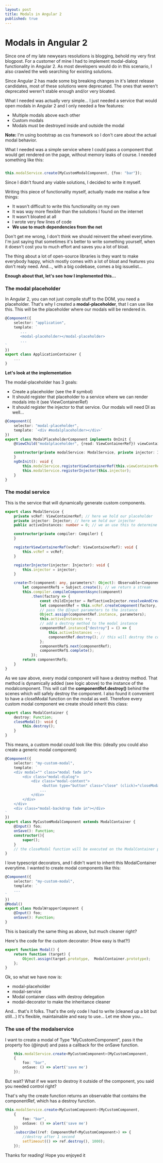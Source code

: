 ```yaml
---		
layout: post		
title: Modals in Angular 2	
published: true
---
```


# Modals in Angular 2
Since one of my late newyears resolutions is blogging, behold my very first blogpost.
For a customer of mine I had to implement modal-dialog functionality in Angular 2.
As most developers would do in this scenario, I also crawled the web searching for existing solutions.

Since Angular 2 has made some big breaking changes in it's latest release candidates, most of these solutions were deprecated. The ones that weren't deprecated weren't stable enough and/or very bloated.

What I needed was actually very simple... I just needed a service that would open modals in Angular 2 and I only needed a few features:
<ul>
<li>Multiple modals above each other</li>
<li>Custom modals</li>
<li>Modals must be destroyed inside and outside the modal</li>
</ul>

<strong>Note:</strong> I'm using bootstrap as css framework so I don't care about the actual modal behavior.

What I needed was a simple service where I could pass a component that would get rendered on the page, without memory leaks of course. I needed something like this:

```typescript

this.modalService.create(MyCustomModalComponent, {foo: "bar"});

```

Since I didn't found any viable solutions, I decided to write it myself.

Writing this piece of functionality myself, actually made me realise a few things:
<ul>
<li>It wasn't difficult to write this functionality on my own</li>
<li>It was way more flexible than the solutions I found on the internet</li>
<li>It wasn't bloated at all</li>
<li>I wrote very few lines of code</li>
<li><strong>We use to much dependencies from the net</strong></li>
</ul>

Don't get me wrong, I don't think we should reinvent the wheel everytime. I'm just saying that sometimes it's better to write something yourself, when it doesn't cost you to much effort and saves you a lot of bloat.

The thing about a lot of open-source libraries is they want to make everybody happy, which mostly comes with a lot of bloat and features you don't realy need. And..., with a big codebase, comes a big issuelist... 

<strong>Enough about that, let's see how I implemented this...</strong>
### The modal placeholder

In Angular 2, you can not just compile stuff to the DOM, you need a placeholder.
That's why I created a <strong>modal-placeholder</strong>, that I can use like this. This will be the placeholder where our modals will be rendered in.

```typescript
@Component({
    selector: "application",
    template: `    
       ...
       <modal-placeholder></modal-placeholder>
       ...
`
})
export class ApplicationContainer {
	...
}
```

<strong>Let's look at the implementation</strong>

The modal-placeholder has 3 goals:
<ul>
<li>Create a placeholder (see the # symbol)</li>
<li>It should register that placeholder to a service where we can render modals into it (see ViewContainerRef)</li>
<li>It should register the injector to that service. Our modals will need DI as well...</li>
</ul>

```typescript
@Component({
    selector: "modal-placeholder",
    template: `<div #modalplaceholder></div>`
})
export class ModalPlaceholderComponent implements OnInit {
    @ViewChild("modalplaceholder", {read: ViewContainerRef}) viewContainerRef;

    constructor(private modalService: ModalService, private injector: Injector) {
    }
    ngOnInit(): void {
        this.modalService.registerViewContainerRef(this.viewContainerRef);
        this.modalService.registerInjector(this.injector);
    }
}
```

### The modal service
This is the service that will dynamically generate custom components.

```typescript
export class ModalService {
    private vcRef: ViewContainerRef; // here we hold our placeholder
    private injector: Injector; // here we hold our injector
    public activeInstances: number = 0; // we an use this to determine z-index of multiple modals

    constructor(private compiler: Compiler) {
    }

    registerViewContainerRef(vcRef: ViewContainerRef): void {
        this.vcRef = vcRef;
    }

    registerInjector(injector: Injector): void {
        this.injector = injector;
    }

    create<T>(component: any, parameters?: Object): Observable<ComponentRef<T>> {
        let componentRef$ = Subject.create(); // we return a stream
        this.compiler.compileComponentAsync(component)
            .then(factory => {
                const childInjector = ReflectiveInjector.resolveAndCreate([], this.injector);
                let componentRef = this.vcRef.createComponent(factory, 0, childInjector);
                // pass the @Input parameters to the instance
                Object.assign(componentRef.instance, parameters); 
                this.activeInstances ++;
                // add a destroy method to the modal instance
                componentRef.instance["destroy"] = () => {
                    this.activeInstances --;
                    componentRef.destroy(); // this will destroy the component
                };
                componentRef$.next(componentRef);
                componentRef$.complete();
            });
        return componentRef$;
    }
}
```

As we saw above, every modal component will have a destroy method. That method is dynamically added (see logic above) to the instance of the modalcomponent. This will call the <strong>componentRef.destroy()</strong> behind the scenes which will safely destroy the component. I also found it convenient to have a closeModal function on the modal as well. Therefore every custom modal component we create should inherit this class:

```typescript
export class ModalContainer {
    destroy: Function;
    closeModal(): void {
        this.destroy();
    }
}
```

This means, a custom modal could look like this: (ideally you could also create a generic modal component)

```typescript
@Component({
	selector: "my-custom-modal",
	template: `
	<div modal="" class="modal fade in">
		<div class="modal-dialog">
			<div class="modal-content">
				 <button type="button" class="close" (click)="closeModal()">×</button>
				...
			</div>
		</div>
	</div>
	<div class="modal-backdrop fade in"></div>
`
})
export class MyCustomModalComponent extends ModalContainer {
	@Input() foo;
	onSave(): Function;
	constructor(){
		super();
	}
	// the closeModal function will be executed on the ModalContainer parent class
}
```

I love typescript decorators, and I didn't want to inherit this ModalContainer everytime.
I wanted to create modal components like this:

```typescript
@Component({
	selector: "my-custom-modal",
	template: `
	...
`
})
@Modal()
export class ModalWrapperComponent {
	@Input() foo;
	onSave(): Function;
}
```

This is basically the same thing as above, but much cleaner right?

Here's the code for the custom decorator: (How easy is that?!)

```typescript
export function Modal() {
    return function (target) {
        Object.assign(target.prototype,  ModalContainer.prototype);
    };
}
```

Ok, so what we have now is:
<ul>
<li>modal-placeholder</li>
<li>modal-service</li>
<li>Modal container class with destroy delegation</li>
<li>modal-decorator to make the inheritance cleaner</li>
</ul>

And... that's it folks. That's the only code I had to write (cleaned up a bit but still...)
It's flexible, maintainable and easy to use... Let me show you...

### The use of the modalservice

I want to create a modal of Type "MyCustomComponent", pass it the property foo (@input) and pass a callback for the onSave function.

```typescript
	this.modalService.create<MyCustomComponent>(MyCustomComponent, 
	{ 
		foo: "bar", 
		onSave: () => alert('save me')
	});
```


But wait? What if we want to destroy it outside of the component, you said you needed control right?

That's why the create function returns an observable that contains the componentRef, which has a destroy function.

```typescript
this.modalService.create<MyCustomComponent>(MyCustomComponent, 
	{ 
		foo: "bar", 
		onSave: () => alert('save me')
	})
	.subscribe((ref: ComponentRef<MyCustomComponent>) => {
		//destroy after 1 second
		setTimeout(() => ref.destroy(), 1000);
	});
```

Thanks for reading! Hope you enjoyed it
